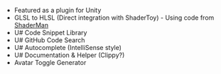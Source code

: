 * Featured as a plugin for Unity
* GLSL to HLSL (Direct integration with ShaderToy) - Using code from [ShaderMan](https://github.com/smkplus/ShaderMan)
* U# Code Snippet Library
* U# GitHub Code Search
* U# Autocomplete (IntelliSense style)
* U# Documentation & Helper (Clippy?)
* Avatar Toggle Generator

